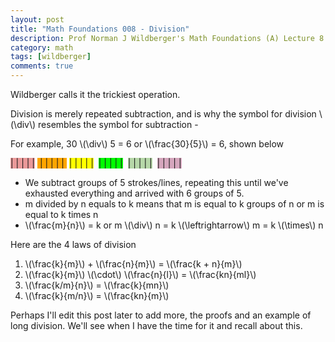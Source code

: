 ```yaml
---
layout: post
title: "Math Foundations 008 - Division"
description: Prof Norman J Wildberger's Math Foundations (A) Lecture 8
category: math
tags: [wildberger]
comments: true
---
```


<head><script async='async' src='https://cdnjs.cloudflare.com/ajax/libs/mathjax/2.7.1/MathJax.js?config=TeX-AMS_CHTML,Safe' type='text/javascript'></script></head>

<p>Wildberger calls it the trickiest operation.</p>

<p>Division is merely repeated subtraction, and is why the symbol for division \(\div\) resembles the symbol for subtraction -</p>

<!-- more --> 

<p>For example, 30 \(\div\) 5 = 6 or \(\frac{30}{5}\) = 6, shown below</p>

<p><span style="background-color: #ea9999;">| | | | |</span>&nbsp;<span style="background-color: orange;">&nbsp;| | | | |&nbsp;</span>&nbsp;<span style="background-color: yellow;">| | | | |</span>&nbsp;&nbsp;<span style="background-color: lime;">| | | | |</span>&nbsp;&nbsp;<span style="background-color: #b6d7a8;">| | | | |</span>&nbsp;&nbsp;<span style="background-color: #d5a6bd;">| | | | |</span></p>

<ul>
<li>We subtract groups of 5 strokes/lines, repeating this until we've exhausted everything and arrived with 6 groups of 5.</li>
<li>m divided by n equals to k means that m is equal to k groups of n or m is equal to k times n</li>
<li>\(\frac{m}{n}\) = k or m \(\div\) n = k \(\leftrightarrow\) m = k \(\times\) n</li>
</ul>

<p>Here are the 4 laws of division</p>
<ol>
<li>\(\frac{k}{m}\) + \(\frac{n}{m}\) = \(\frac{k + n}{m}\)</li>
<li>\(\frac{k}{m}\) \(\cdot\) \(\frac{n}{l}\) = \(\frac{kn}{ml}\)</li>
<li>\(\frac{k/m}{n}\) = \(\frac{k}{mn}\)</li>
<li>\(\frac{k}{m/n}\) = \(\frac{kn}{m}\)</li>
</ol>

<p>Perhaps I'll edit this post later to add more, the proofs and an example of long division. We'll see when I have the time for it and recall about this.</p>

